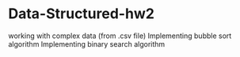 # Data-Structured-hw2

working with complex data (from .csv file)
Implementing bubble sort algorithm
Implementing binary search algorithm
